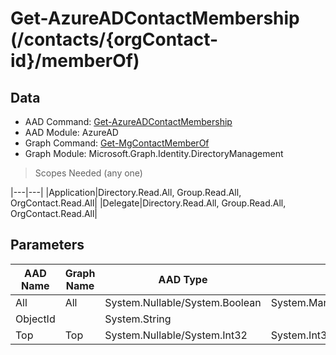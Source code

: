 # Get-AzureADContactMembership (/contacts/{orgContact-id}/memberOf)

## Data

+ AAD Command: [Get-AzureADContactMembership](https://docs.microsoft.com/en-us/powershell/module/AzureAD/Get-AzureADContactMembership)
+ AAD Module: AzureAD
+ Graph Command: [Get-MgContactMemberOf](https://docs.microsoft.com/en-us/powershell/module/Microsoft.Graph.Identity.DirectoryManagement/Get-MgContactMemberOf)
+ Graph Module: Microsoft.Graph.Identity.DirectoryManagement

> Scopes Needed (any one)

|---|---|
|Application|Directory.Read.All, Group.Read.All, OrgContact.Read.All|
|Delegate|Directory.Read.All, Group.Read.All, OrgContact.Read.All|

## Parameters

|AAD Name|Graph Name|AAD Type|Graph Type|Infos|
|---|---|---|---|---|
|All|All|System.Nullable/System.Boolean|System.Management.Automation.SwitchParameter||
|ObjectId||System.String|||
|Top|Top|System.Nullable/System.Int32|System.Int32||


